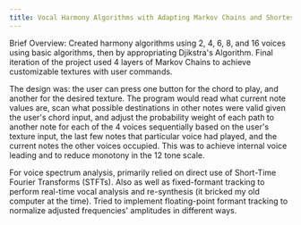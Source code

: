 ```yaml
---
title: Vocal Harmony Algorithms with Adapting Markov Chains and Shortest Paths
---
```

Brief Overview: Created harmony algorithms using 2, 4, 6, 8, and 16 voices using basic algorithms, then by appropriating Djikstra's Algorithm. Final iteration of the project used 4 layers of Markov Chains to achieve customizable textures with user commands. 

The design was: the user can press one button for the chord to play, and another for the desired texture. The program would read what current note values are, scan what possible destinations in other notes were valid given the user's chord input, and adjust the probability weight of each path to another note for each of the 4 voices sequentially based on the user's texture input, the last few notes that particular voice had played, and the current notes the other voices occupied. This was to achieve internal voice leading and to reduce monotony in the 12 tone scale.

For voice spectrum analysis, primarily relied on direct use of Short-Time Fourier Transforms (STFTs). Also as well as fixed-formant tracking to perform real-time vocal analysis and re-synthesis (it bricked my old computer at the time). Tried to implement floating-point formant tracking to normalize adjusted frequencies' amplitudes in different ways.